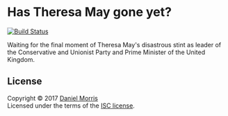 # Has Theresa May gone yet?


[![Build Status](https://travis-ci.org/unfunco/hastheresamaygoneyet.com.svg?branch=master)](https://travis-ci.org/unfunco/hastheresamaygoneyet.com)

Waiting for the final moment of Theresa May's disastrous stint as leader of the
Conservative and Unionist Party and Prime Minister of the United Kingdom.

## License

Copyright © 2017 [Daniel Morris](https://unfun.co)  
Licensed under the terms of the [ISC license](LICENSE.md).
